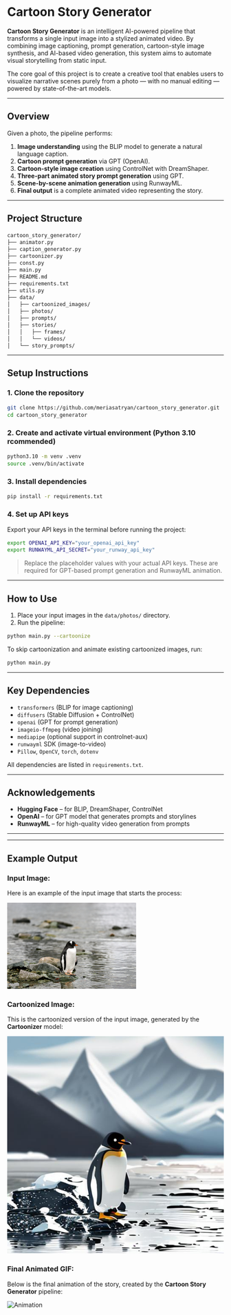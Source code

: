 # Cartoon Story Generator

**Cartoon Story Generator** is an intelligent AI-powered pipeline that transforms a single input image into a stylized animated video. By combining image captioning, prompt generation, cartoon-style image synthesis, and AI-based video generation, this system aims to automate visual storytelling from static input.

The core goal of this project is to create a creative tool that enables users to visualize narrative scenes purely from a photo — with no manual editing — powered by state-of-the-art models.

---

## Overview

Given a photo, the pipeline performs:

1. **Image understanding** using the BLIP model to generate a natural language caption.
2. **Cartoon prompt generation** via GPT (OpenAI).
3. **Cartoon-style image creation** using ControlNet with DreamShaper.
4. **Three-part animated story prompt generation** using GPT.
5. **Scene-by-scene animation generation** using RunwayML.
6. **Final output** is a complete animated video representing the story.

---

## Project Structure

```plaintext
cartoon_story_generator/
├── animator.py
├── caption_generator.py
├── cartoonizer.py
├── const.py
├── main.py
├── README.md
├── requirements.txt
├── utils.py
├── data/
│   ├── cartoonized_images/
│   ├── photos/
│   ├── prompts/
│   ├── stories/
│   │   ├── frames/
│   │   └── videos/
│   └── story_prompts/
```

---

## Setup Instructions

### 1. Clone the repository

```bash
git clone https://github.com/meriasatryan/cartoon_story_generator.git
cd cartoon_story_generator
```

### 2. Create and activate virtual environment (Python 3.10 rcommended)

```bash
python3.10 -m venv .venv
source .venv/bin/activate
```

### 3. Install dependencies

```bash
pip install -r requirements.txt
```

### 4. Set up API keys

Export your API keys in the terminal before running the project:

```bash
export OPENAI_API_KEY="your_openai_api_key"
export RUNWAYML_API_SECRET="your_runway_api_key"
```

> Replace the placeholder values with your actual API keys.
> These are required for GPT-based prompt generation and RunwayML animation.

---

## How to Use

1. Place your input images in the `data/photos/` directory.
2. Run the pipeline:

```bash
python main.py --cartoonize
```

To skip cartoonization and animate existing cartoonized images, run:

```bash
python main.py
```

---

## Key Dependencies

- `transformers` (BLIP for image captioning)
- `diffusers` (Stable Diffusion + ControlNet)
- `openai` (GPT for prompt generation)
- `imageio-ffmpeg` (video joining)
- `mediapipe` (optional support in controlnet-aux)
- `runwayml` SDK (image-to-video)
- `Pillow`, `OpenCV`, `torch`, `dotenv`

All dependencies are listed in `requirements.txt`.

---

## Acknowledgements

- **Hugging Face** – for BLIP, DreamShaper, ControlNet
- **OpenAI** – for GPT model that generates prompts and storylines
- **RunwayML** – for high-quality video generation from prompts

---

---

## Example Output

### Input Image:
Here is an example of the input image that starts the process:

<img src="data/photos/photo1.jpg" width="300"/>


### Cartoonized Image:
This is the cartoonized version of the input image, generated by the **Cartoonizer** model:

![Cartoonized Image](data/cartoonized_images/cartoon_controlnet_dreamshaper_photo1.jpg)

### Final Animated GIF:
Below is the final animation of the story, created by the **Cartoon Story Generator** pipeline:

![Animation](data/stories/videos/final_story.gif)
